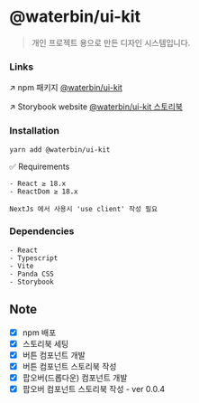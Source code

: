 # @waterbin/ui-kit

> 개인 프로젝트 용으로 만든 디자인 시스템입니다. <br/>

### Links

↗️ npm 패키지
[@waterbin/ui-kit](https://www.npmjs.com/package/@waterbin/ui-kit)

↗️ Storybook website
[@waterbin/ui-kit 스토리북](https://66da88368892406aa3d23d0b-zxhxqcnysu.chromatic.com/?path=/docs/configure-storybook--docs)

### Installation

`yarn add @waterbin/ui-kit`

✅ Requirements

```
- React ≥ 18.x
- ReactDom ≥ 18.x

NextJs 에서 사용시 'use client' 작성 필요
```

### Dependencies

```
- React
- Typescript
- Vite
- Panda CSS
- Storybook
```

## Note

- [x] npm 배포
- [x] 스토리북 세팅
- [x] 버튼 컴포넌트 개발
- [x] 버튼 컴포넌트 스토리북 작성
- [x] 팝오버(드롭다운) 컴포넌트 개발
- [x] 팝오버 컴포넌트 스토리북 작성 - ver 0.0.4
